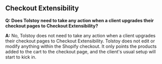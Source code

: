 ## Checkout Extensibility

**Q: Does Tolstoy need to take any action when a client upgrades their checkout pages to Checkout Extensibility?**

**A:** No, Tolstoy does not need to take any action when a client upgrades their checkout pages to Checkout Extensibility. Tolstoy does not edit or modify anything within the Shopify checkout. It only points the products added to the cart to the checkout page, and the client's usual setup will start to kick in.